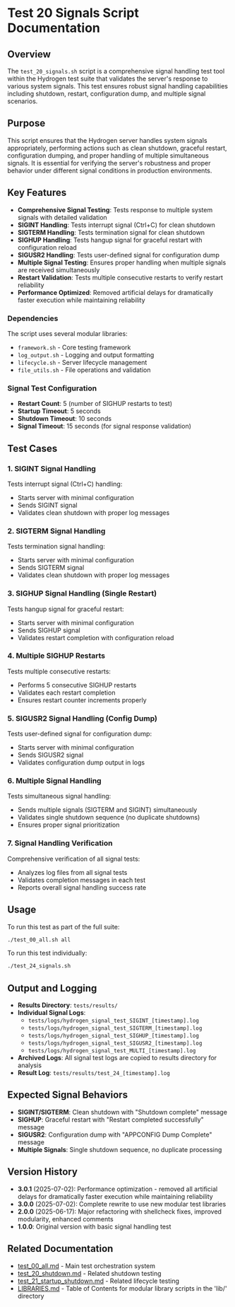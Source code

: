 # Test 20 Signals Script Documentation

## Overview

The `test_20_signals.sh` script is a comprehensive signal handling test tool within the Hydrogen test suite that validates the server's response to various system signals. This test ensures robust signal handling capabilities including shutdown, restart, configuration dump, and multiple signal scenarios.

## Purpose

This script ensures that the Hydrogen server handles system signals appropriately, performing actions such as clean shutdown, graceful restart, configuration dumping, and proper handling of multiple simultaneous signals. It is essential for verifying the server's robustness and proper behavior under different signal conditions in production environments.

## Key Features

- **Comprehensive Signal Testing**: Tests response to multiple system signals with detailed validation
- **SIGINT Handling**: Tests interrupt signal (Ctrl+C) for clean shutdown
- **SIGTERM Handling**: Tests termination signal for clean shutdown
- **SIGHUP Handling**: Tests hangup signal for graceful restart with configuration reload
- **SIGUSR2 Handling**: Tests user-defined signal for configuration dump
- **Multiple Signal Testing**: Ensures proper handling when multiple signals are received simultaneously
- **Restart Validation**: Tests multiple consecutive restarts to verify restart reliability
- **Performance Optimized**: Removed artificial delays for dramatically faster execution while maintaining reliability

### Dependencies

The script uses several modular libraries:

- `framework.sh` - Core testing framework
- `log_output.sh` - Logging and output formatting
- `lifecycle.sh` - Server lifecycle management
- `file_utils.sh` - File operations and validation

### Signal Test Configuration

- **Restart Count**: 5 (number of SIGHUP restarts to test)
- **Startup Timeout**: 5 seconds
- **Shutdown Timeout**: 10 seconds
- **Signal Timeout**: 15 seconds (for signal response validation)

## Test Cases

### 1. SIGINT Signal Handling

Tests interrupt signal (Ctrl+C) handling:

- Starts server with minimal configuration
- Sends SIGINT signal
- Validates clean shutdown with proper log messages

### 2. SIGTERM Signal Handling

Tests termination signal handling:

- Starts server with minimal configuration
- Sends SIGTERM signal
- Validates clean shutdown with proper log messages

### 3. SIGHUP Signal Handling (Single Restart)

Tests hangup signal for graceful restart:

- Starts server with minimal configuration
- Sends SIGHUP signal
- Validates restart completion with configuration reload

### 4. Multiple SIGHUP Restarts

Tests multiple consecutive restarts:

- Performs 5 consecutive SIGHUP restarts
- Validates each restart completion
- Ensures restart counter increments properly

### 5. SIGUSR2 Signal Handling (Config Dump)

Tests user-defined signal for configuration dump:

- Starts server with minimal configuration
- Sends SIGUSR2 signal
- Validates configuration dump output in logs

### 6. Multiple Signal Handling

Tests simultaneous signal handling:

- Sends multiple signals (SIGTERM and SIGINT) simultaneously
- Validates single shutdown sequence (no duplicate shutdowns)
- Ensures proper signal prioritization

### 7. Signal Handling Verification

Comprehensive verification of all signal tests:

- Analyzes log files from all signal tests
- Validates completion messages in each test
- Reports overall signal handling success rate

## Usage

To run this test as part of the full suite:

```bash
./test_00_all.sh all
```

To run this test individually:

```bash
./test_24_signals.sh
```

## Output and Logging

- **Results Directory**: `tests/results/`
- **Individual Signal Logs**:
  - `tests/logs/hydrogen_signal_test_SIGINT_[timestamp].log`
  - `tests/logs/hydrogen_signal_test_SIGTERM_[timestamp].log`
  - `tests/logs/hydrogen_signal_test_SIGHUP_[timestamp].log`
  - `tests/logs/hydrogen_signal_test_SIGUSR2_[timestamp].log`
  - `tests/logs/hydrogen_signal_test_MULTI_[timestamp].log`
- **Archived Logs**: All signal test logs are copied to results directory for analysis
- **Result Log**: `tests/results/test_24_[timestamp].log`

## Expected Signal Behaviors

- **SIGINT/SIGTERM**: Clean shutdown with "Shutdown complete" message
- **SIGHUP**: Graceful restart with "Restart completed successfully" message
- **SIGUSR2**: Configuration dump with "APPCONFIG Dump Complete" message
- **Multiple Signals**: Single shutdown sequence, no duplicate processing

## Version History

- **3.0.1** (2025-07-02): Performance optimization - removed all artificial delays for dramatically faster execution while maintaining reliability
- **3.0.0** (2025-07-02): Complete rewrite to use new modular test libraries
- **2.0.0** (2025-06-17): Major refactoring with shellcheck fixes, improved modularity, enhanced comments
- **1.0.0**: Original version with basic signal handling test

## Related Documentation

- [test_00_all.md](test_00_all.md) - Main test orchestration system
- [test_20_shutdown.md](test_20_shutdown.md) - Related shutdown testing
- [test_21_startup_shutdown.md](test_21_startup_shutdown.md) - Related lifecycle testing
- [LIBRARIES.md](LIBRARIES.md) - Table of Contents for modular library scripts in the 'lib/' directory
